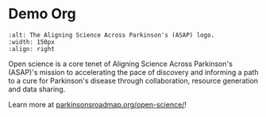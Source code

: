 # Demo Org

```{image} /About/logos/ASAP-logo.jpeg
:alt: The Aligning Science Across Parkinson's (ASAP) logo.
:width: 150px
:align: right
```

Open science is a core tenet of Aligning Science Across Parkinson's (ASAP)'s mission to accelerating the pace of discovery and informing a path to a cure for Parkinson's disease through collaboration, resource generation and data sharing. 

Learn more at [parkinsonsroadmap.org/open-science/](https://parkinsonsroadmap.org/open-science/)!
